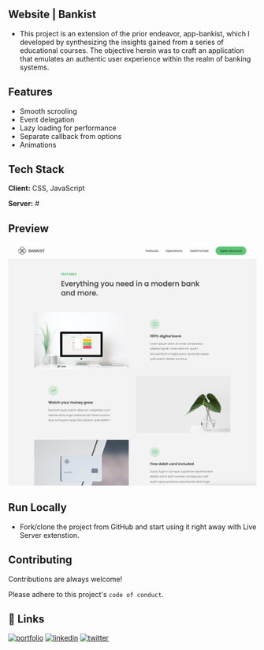 ## Website | Bankist

-   This project is an extension of the prior endeavor, app-bankist, which I developed by synthesizing the insights gained from a series of educational courses. The objective herein was to craft an application that emulates an authentic user experience within the realm of banking systems.

## Features

-   Smooth scrooling
-   Event delegation
-   Lazy loading for performance
-   Separate callback from options
-   Animations

## Tech Stack

**Client:** CSS, JavaScript

**Server:** #

## Preview

![Preview](img/readme-screenshot1.png)

## Run Locally

-   Fork/clone the project from GitHub and start using it right away with Live Server extenstion.

## Contributing

Contributions are always welcome!

Please adhere to this project's `code of conduct`.

## 🔗 Links

[![portfolio](https://img.shields.io/badge/my_portfolio-000?style=for-the-badge&logo=ko-fi&logoColor=white)](https://harunjonuzi.com/)
[![linkedin](https://img.shields.io/badge/linkedin-0A66C2?style=for-the-badge&logo=linkedin&logoColor=white)](https://www.linkedin.com/in/harunjonuzi)
[![twitter](https://img.shields.io/badge/twitter-1DA1F2?style=for-the-badge&logo=twitter&logoColor=white)](https://x.com/harunjonuzi)
